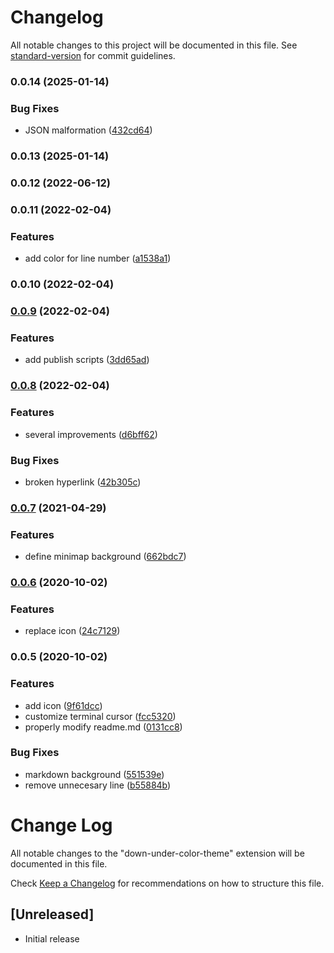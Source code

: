 # Changelog

All notable changes to this project will be documented in this file. See [standard-version](https://github.com/conventional-changelog/standard-version) for commit guidelines.

### 0.0.14 (2025-01-14)


### Bug Fixes

* JSON malformation ([432cd64](https://github.com/ImADrafter/Down-Under-Theme/commit/432cd646113e6cc5659d44229dfe3994f1d67fab))

### 0.0.13 (2025-01-14)

### 0.0.12 (2022-06-12)

### 0.0.11 (2022-02-04)


### Features

* add color for line number ([a1538a1](https://github.com/ImADrafter/Down-Under-Theme/commit/a1538a14dd80e5f320634840fc17f3cb7ed2635a))

### 0.0.10 (2022-02-04)

### [0.0.9](https://github.com/ImADrafter/Down-Under-Theme/compare/v0.0.8...v0.0.9) (2022-02-04)


### Features

* add publish scripts ([3dd65ad](https://github.com/ImADrafter/Down-Under-Theme/commit/3dd65ad5967f8618dbf92605a802203021a85386))

### [0.0.8](https://github.com/ImADrafter/Down-Under-Theme/compare/v0.0.7...v0.0.8) (2022-02-04)


### Features

* several improvements ([d6bff62](https://github.com/ImADrafter/Down-Under-Theme/commit/d6bff627909bab9ae9293e15383ff9f1525b6abb))


### Bug Fixes

* broken hyperlink ([42b305c](https://github.com/ImADrafter/Down-Under-Theme/commit/42b305ce707150a5be1a2e646729e157ec094eb8))

### [0.0.7](https://github.com/ImADrafter/Down-Under-Theme/compare/v0.0.6...v0.0.7) (2021-04-29)


### Features

* define minimap background ([662bdc7](https://github.com/ImADrafter/Down-Under-Theme/commit/662bdc716427c909a485e7be7cffac3b20391783))

### [0.0.6](https://github.com/ImADrafter/Down-Under-Theme/compare/v0.0.5...v0.0.6) (2020-10-02)


### Features

* replace icon ([24c7129](https://github.com/ImADrafter/Down-Under-Theme/commit/24c7129bdac45ca2f384972c191ea815126bc0f9))

### 0.0.5 (2020-10-02)


### Features

* add icon ([9f61dcc](https://github.com/ImADrafter/Down-Under-Theme/commit/9f61dcc8d57079b0d08da10ebe6a6c49bf9e5990))
* customize terminal cursor ([fcc5320](https://github.com/ImADrafter/Down-Under-Theme/commit/fcc5320a58d438a985b00278e22ce46ce3a0ccd6))
* properly modify readme.md ([0131cc8](https://github.com/ImADrafter/Down-Under-Theme/commit/0131cc8182ccd5cbbf20f4cce30d9b5ace6367ca))


### Bug Fixes

* markdown background ([551539e](https://github.com/ImADrafter/Down-Under-Theme/commit/551539e9f60093999c0b68578bd3bc3692978ef0))
* remove unnecesary line ([b55884b](https://github.com/ImADrafter/Down-Under-Theme/commit/b55884b31ed9dab74e1d9d74e78ec0adaca8abe7))

# Change Log

All notable changes to the "down-under-color-theme" extension will be documented in this file.

Check [Keep a Changelog](http://keepachangelog.com/) for recommendations on how to structure this file.

## [Unreleased]

- Initial release
